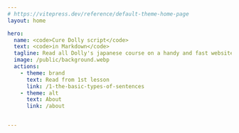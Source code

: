 ```yaml
---
# https://vitepress.dev/reference/default-theme-home-page
layout: home

hero:
  name: <code>Cure Dolly script</code>
  text: <code>in Markdown</code>
  tagline: Read all Dolly's japanese course on a handy and fast website
  image: /public/background.webp
  actions:
    - theme: brand
      text: Read from 1st lesson
      link: /1-the-basic-types-of-sentences
    - theme: alt
      text: About
      link: /about


---
```


